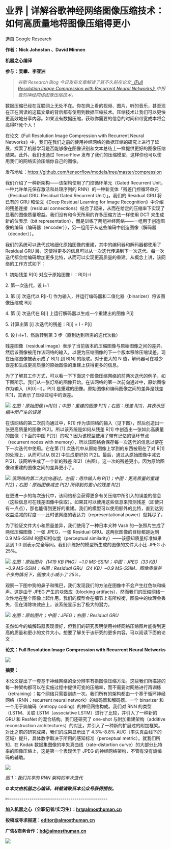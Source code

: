 # 业界 | 详解谷歌神经网络图像压缩技术：如何高质量地将图像压缩得更小

选自 Google Research

**作者：Nick Johnston 、David Minnen**

**机器之心编译**

**参与：吴攀、李亚洲**

> *谷歌 Research Blog 今日发布文章解读了其不久前在论文[《Full Resolution Image Compression with Recurrent Neural Networks》](http://mp.weixin.qq.com/s?__biz=MzA3MzI4MjgzMw==&mid=2650718466&idx=3&sn=ffeb503724abb0934c5c60e1202b12c0&scene=21#wechat_redirect)中报告的神经网络图像压缩技术。*

数据压缩已经在互联网上无处不在。你在网上看的视频、图片，听的音乐，甚至现在正在阅读的这篇文章的背后都有使用到数据压缩技术。压缩技术让我们可以更快更高效地分享内容。如果没有数据压缩，获取你需要的信息的时间和带宽成本将会高得吓死个人！

在论文《Full Resolution Image Compression with Recurrent Neural Networks》中，我们在我们之前的使用神经网络的数据压缩的研究上进行了延展，探索了机器学习是否能够像在图像识别和文本总结上一样提供更好的图像压缩结果。此外，我们也通过 TensorFlow 发布了我们的压缩模型，这样你也可以使用我们的网络实验压缩你自己的图像。

发布地址：https://github.com/tensorflow/models/tree/master/compression

我们介绍了一种新架构——该架构使用了门控循环单元（Gated Recurrent Unit，一种允许单元保存激活和处理序列的 RNN）的一种新变体「残差门控循环单元（Residual GRU: Residual Gated Recurrent Unit）」。我们的 Residual GRU 将已有的 GRU 和论文《Deep Residual Learning for Image Recognition》中介绍的残差连接（residual connections）结合了起来，从而在给定的压缩率下实现了显著的图像质量增益。我们没有和今天所用的许多压缩方法一样使用 DCT 来生成新的位表示（bit representation），而是训练了两组神经网络——一组用于创造图像的编码（编码器（encoder）），另一组用于从这些编码中创造图像（解码器（decoder））。

我们的系统可以迭代式地细化原始图像的重建，其中的编码器和解码器都使用了 Residual GRU 层，这使得更多的信息可以从一次迭代传递到下一次迭代。每一次迭代都会给编码增加更多比特，从而可以实现更高质量的重建。从概念上讲，该网络的工作方式如下：

1\. 初始残差 R[0] 对应于原始图像 I ：R[0]=I

2\. 第一次迭代，设 i=1

3\. 第 [i] 次迭代以 R[i-1] 作为输入，并运行编码器和二值化器（binarizer）将该图像压缩成 B[i] 

4\. 第 [i] 次迭代在 B[i] 上运行解码器以生成一个重建出的图像 P[i]

5\. 计算出第 [i] 次迭代的残差：R[i] = I - P[i]

6\. 设 i=i+1，然后转到第 3 步（直到达到所需的迭代次数）

残差图像（residual image）表示了当前版本的压缩图像与原始图像之间的差异。然后该图像被用作该网络的输入，以便为压缩图像的下一个版本移除压缩误差。现在压缩图像被表示成了 B[1] 到 B[N] 的级联。对于更大的 N 值，解码器可在减少误差和生成更高质量的原始图像的重建上获得更多的信息。

为了了解其工作方式，可以看一下下面这个图像压缩网络的前两次迭代的例子，如下图所示。我们从一张灯塔的图像开始。在该网络的第一次前向通过中，原始图像作为输入（R[0]=I）。P[1] 是重建的图像。原始图像和编码图像之间的差异是残差 R[1]，其表示了压缩过程中的误差。

![](img/c94acf4cb3b6601bf0956183f396251d.jpg)
*左图：原始图像 I=R[0]；中图：重建的图像 P[1]；右图：残差 R[1]，其表示压缩中所产生的误差*

在该网络的第二次前向通过中，R[1] 作为该网络的输入（见下图），然后创造出一张更高质量的图像 P[2]。所以该系统是如何从残差 R[1] 中创造出一张如此高质量的图像（下面的中图 P[2]）的呢？因为该模型使用了带有记忆的循环节点（recurrent nodes with memory），所以该网络会保存每一次迭代的信息以便在下一次迭代中使用。它在第 [1] 次迭代中从原始图像上学到的东西被用在了对 R[1] 的处理上，从而可以从 B[2] 中生成更好的 P[2]。最后，通过从原始图像中减去 P[2]，该网络生成了一个新的残差 R[2]（右图）。这一次的残差更小，因为原始图像和重建的图像之间的差异更小了。

![](img/eb97705bf81e9cd44665b620ebcd52a1.jpg)
*该网络的第二次前向通过。左图：用作输入的 R[1]；中图：更高质量的重建 P[2]；右图：原始图像减去 P[2] 所得到的更小的残差 R[2]*

在更进一步的每次迭代中，该网络都会获得更多有关压缩中所引入的误差的信息（这些信息可在残差图像中获取）。如果其可以使用这些信息来预测残差（即使只有一点点），那也能得到更好的重建。我们的模型可以使用额外的比特，直到达到收益递减的程度——此时该网络的表达力（representational power）就耗尽了。

为了验证文件大小和质量差异，我们使用了一种日本犬种 Vash 的一张照片生成了两张压缩图像：一张 JPEG，一张 Residual GRU。这两张图像的目标都是达到 0.9 MS-SSIM 的感知相似度（perceptual similarity）——该感知质量标准如果达到 1.0 则表示完全等同。我们训练好的模型所生成的图像的文件大小比 JPEG 小 25%。

![](img/189e2ff6ae6bacc2ad0fb7c6eb662d12.jpg)
*左图：原始图片（1419 KB PNG）~1.0 MS-SSIM；中图：JPEG（33 KB）~0.9 MS-SSIM；右图：Residual GRU（24 KB）~0.9 MS-SSIM。图像质量差不多的情况下，图像大小减小了 25%。*

观察一下图中狗的鼻子和嘴巴，我们发现我们的方法在图像中不会产生红色块和噪声。这是由于 JPEG 产生的块效应（blocking artifacts），然而我们的压缩网络一次性地在整个图像上起作用。我们的模型会在细节上有所权衡，图像中的纹理会丢失，但在消除块效应上，该系统显示出了极大的潜力。

![](img/3529f7870bbfaa84af45a27b49a41250.jpg)
*左图：原始图片；中图：JPEG；右图：Residual GRU*

虽然如今的编解码器表现很好，但我们的研究表明使用神经网络压缩图片能得到更高的质量和更小的文件大小。想要了解关于该研究的更多内容，可以阅读下面的论文：

**论文：Full Resolution Image Compression with Recurrent Neural Networks**

![](img/920038158b01a3662a25386434cb36e0.jpg)

**摘要：**

本论文提出了一套基于神经网络的全分辨率有损图像压缩方法。这些我们所描述的每一种架构都可以在实施过程中提供可变的压缩率，而不需要对网络进行再训练（retraining）：每个网络只需要训练一次。我们所有的架构都由一个基于循环神经网络（RNN：recurrent neural network）的编码器和解码器、一个 binarizer 和一个用于熵编码（entropy coding）的神经网络构成。我们对 RNN 的类型（LSTM、关联 LSTM（associative LSTM）进行了比较，并引入了一种新的 GRU 和 ResNet 的混合结构。我们还研究了 one-shot 与附加重建架构（additive reconstruction architectures）的对比，并引入了一种新的扩展过的附加框架。对比之前的研究成果，我们的成果显示出了 4.3%-8.8% AUC（率失真曲线下的区域）提升，具体数字取决于所用的感知标准（perceptual metric）。就我们所知，在 Kodak 数据集图像的率失真曲线（rate-distortion curve）的大部分比特率的图像压缩上，这是第一个表现优于 JPEG 的神经网络架构，不管有没有熵编码的辅助。

![](img/4de1b00b94adc014af8275f70e20e3d8.jpg)

*图 1：我们共享的 RNN 架构的单次迭代*

******©本文由机器之心编译，***转载请联系本公众号获得授权******。***

✄------------------------------------------------

**加入机器之心（全职记者/实习生）：hr@almosthuman.cn**

**投稿或寻求报道：editor@almosthuman.cn**

**广告&商务合作：bd@almosthuman.cn**

![](img/a573ff7d72f49f8fe283857b964d06fd.jpg)